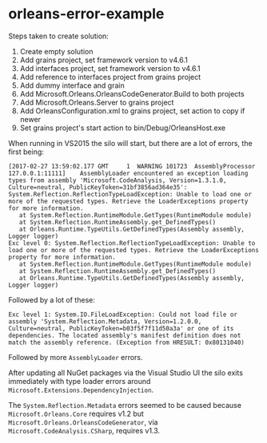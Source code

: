 # orleans-error-example

Steps taken to create solution:

1. Create empty solution
2. Add grains project, set framework version to v4.6.1
3. Add interfaces project, set framework version to v4.6.1
4. Add reference to interfaces project from grains project
5. Add dummy interface and grain
6. Add Microsoft.Orleans.OrleansCodeGenerator.Build to both projects
7. Add Microsoft.Orleans.Server to grains project
8. Add OrleansConfiguration.xml to grains project, set action to copy if newer
9. Set grains project's start action to bin/Debug/OrleansHost.exe

When running in VS2015 the silo will start, but there are a lot of errors, the first being:

```
[2017-02-27 13:59:02.177 GMT     1	WARNING	101723	AssemblyProcessor	127.0.0.1:11111]	AssemblyLoader encountered an exception loading types from assembly 'Microsoft.CodeAnalysis, Version=1.3.1.0, Culture=neutral, PublicKeyToken=31bf3856ad364e35': System.Reflection.ReflectionTypeLoadException: Unable to load one or more of the requested types. Retrieve the LoaderExceptions property for more information.
   at System.Reflection.RuntimeModule.GetTypes(RuntimeModule module)
   at System.Reflection.RuntimeAssembly.get_DefinedTypes()
   at Orleans.Runtime.TypeUtils.GetDefinedTypes(Assembly assembly, Logger logger)	
Exc level 0: System.Reflection.ReflectionTypeLoadException: Unable to load one or more of the requested types. Retrieve the LoaderExceptions property for more information.
   at System.Reflection.RuntimeModule.GetTypes(RuntimeModule module)
   at System.Reflection.RuntimeAssembly.get_DefinedTypes()
   at Orleans.Runtime.TypeUtils.GetDefinedTypes(Assembly assembly, Logger logger)
```

Followed by a lot of these:

```
Exc level 1: System.IO.FileLoadException: Could not load file or assembly 'System.Reflection.Metadata, Version=1.2.0.0, Culture=neutral, PublicKeyToken=b03f5f7f11d50a3a' or one of its dependencies. The located assembly's manifest definition does not match the assembly reference. (Exception from HRESULT: 0x80131040)
```

Followed by more `AssemblyLoader` errors.

After updating all NuGet packages via the Visual Studio UI the silo exits immediately with type loader errors around `Microsoft.Extensions.DependencyInjection`.

The `System.Reflection.Metadata` errors seemed to be caused because `Microsoft.Orleans.Core` requires v1.2 but `Microsoft.Orleans.OrleansCodeGenerator`,
via `Microsoft.CodeAnalysis.CSharp`, requires v1.3.

